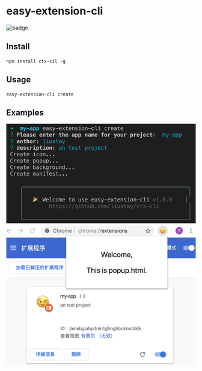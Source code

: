 

# easy-extension-cli

![badge](https://img.shields.io/npm/v/easy-extension-cli)

## Install

```
npm install ctx-cil -g
```

## Usage

```
easy-extension-cli create
```

## Examples

![terminal](https://github.com/liustay/crx-cli/blob/master/pic/terminal.png)
![demo](https://github.com/liustay/crx-cli/blob/master/pic/demo.png)




